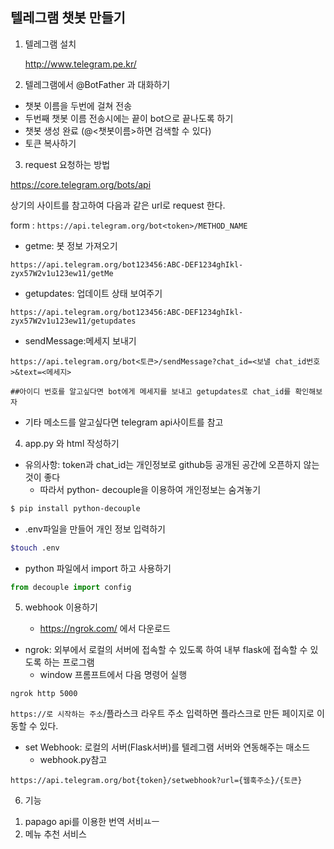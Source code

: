 ## 텔레그램 챗봇 만들기

1. 텔레그램 설치

   http://www.telegram.pe.kr/

   

2. 텔레그램에서 @BotFather 과 대화하기

- 챗봇 이름을 두번에 걸쳐 전송
- 두번째 챗봇 이름 전송시에는 끝이 bot으로 끝나도록 하기
- 챗봇 생성 완료 (@<챗봇이름>하면 검색할 수 있다)
- 토큰 복사하기



3. request 요청하는 방법

https://core.telegram.org/bots/api

상기의 사이트를 참고하여 다음과 같은 url로 request 한다.

form : `https://api.telegram.org/bot<token>/METHOD_NAME`

* getme: 봇 정보 가져오기

```
https://api.telegram.org/bot123456:ABC-DEF1234ghIkl-zyx57W2v1u123ew11/getMe
```

- getupdates: 업데이트 상태 보여주기

```
https://api.telegram.org/bot123456:ABC-DEF1234ghIkl-zyx57W2v1u123ew11/getupdates
```

* sendMessage:메세지 보내기

```
https://api.telegram.org/bot<토큰>/sendMessage?chat_id=<보낼 chat_id번호>&text=<메세지>

##아이디 번호를 알고싶다면 bot에게 메세지를 보내고 getupdates로 chat_id를 확인해보자 
```

* 기타 메소드를 알고싶다면 telegram api사이트를 참고



4. app.py 와 html 작성하기

- 유의사항: token과 chat_id는 개인정보로 github등 공개된 공간에 오픈하지 않는것이 좋다
  - 따라서 python- decouple을 이용하여 개인정보는 숨겨놓기

```bash
$ pip install python-decouple
```
- .env파일을 만들어 개인 정보 입력하기
```bash
$touch .env
```
- python 파일에서 import 하고 사용하기

```python 
from decouple import config

```



5. webhook 이용하기

   - https://ngrok.com/   에서 다운로드
- ngrok: 외부에서 로컬의 서버에 접속할 수 있도록 하여 내부 flask에 접속할 수 있도록 하는 프로그램
   - window 프롬프트에서 다음 명령어 실행

```
ngrok http 5000
```

`https://로 시작하는 주소`/플라스크 라우트 주소 입력하면 플라스크로 만든 페이지로 이동할 수 있다.	

- set Webhook: 로컬의 서버(Flask서버)를 텔레그램 서버와 연동해주는 매소드
  - webhook.py참고 

```
https://api.telegram.org/bot{token}/setwebhook?url={웹훅주소}/{토큰}
```



6. 기능

1) papago api를 이용한 번역 서비ㅛㅡ
2) 메뉴 추천 서비스

​	

